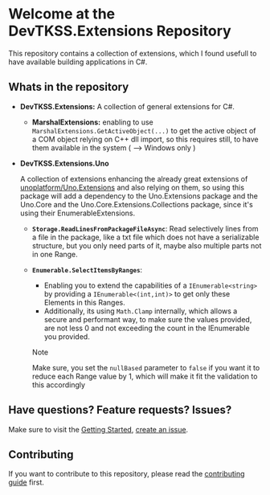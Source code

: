 # Welcome at the DevTKSS.Extensions Repository

This repository contains a collection of extensions, which I found usefull to have available building applications in C#.

## Whats in the repository

- **DevTKSS.Extensions:** A collection of general extensions for C#.
  - **MarshalExtensions:** enabling to use `MarshalExtensions.GetActiveObject(...)` to get the active object of a COM object relying on C++ dll import, so this requires still, to have them available in the system ( --> Windows only )

- **DevTKSS.Extensions.Uno**

  A collection of extensions enhancing the already great extensions of [unoplatform/Uno.Extensions](https://github.com/unoplatform/uno.extensions) and also relying on them, so using this package will add a dependency to the Uno.Extensions package and the Uno.Core and the Uno.Core.Extensions.Collections package, since it's using their EnumerableExtensions.

  - **`Storage.ReadLinesFromPackageFileAsync`**: Read selectively lines from a file in the package, like a txt file which does not have a serializable structure, but you only need parts of it, maybe also multiple parts not in one Range.
  - **`Enumerable.SelectItemsByRanges`**:
    - Enabling you to extend the capabilities of a `IEnumerable<string>` by providing a `IEnumerable<(int,int)>` to get only these Elements in this Ranges.
    - Additionally, its using `Math.Clamp` internally, which allows a secure and performant way, to make sure the values provided, are not less 0 and not exceeding the count in the IEnumerable you provided.

    > [!NOTE]
    > Make sure, you set the `nullBased` parameter to `false` if you want it to reduce each Range value by 1, which will make it fit the validation to this accordingly

## Have questions? Feature requests? Issues?

Make sure to visit the [Getting Started](doc/articles/getting-started.md), [create an issue](https://github.com/DevTKSS/DevTKSS.Extensions/issues).

## Contributing

If you want to contribute to this repository, please read the [contributing guide](CONTRIBUTING.md) first.
